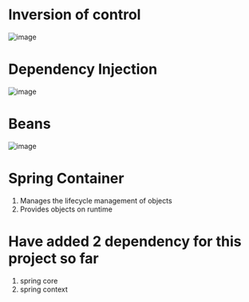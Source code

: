 # Inversion of control
![image](https://github.com/user-attachments/assets/3d80b78d-72c2-4e9f-abde-b409bb801385)

# Dependency Injection
![image](https://github.com/user-attachments/assets/0a8746d5-934a-4cdf-9fc8-79e63daf9dae)

# Beans
![image](https://github.com/user-attachments/assets/57929c6b-fce1-4732-971a-0910ee9a0e50)

# Spring Container
1. Manages the lifecycle management of objects
2. Provides objects on runtime

# Have added 2 dependency for this project so far 
1. spring core
2. spring context


